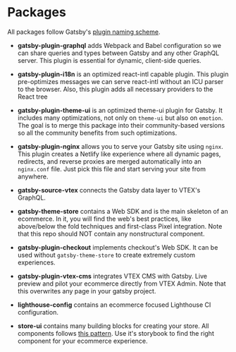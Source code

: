 # Packages

All packages follow Gatsby's [plugin naming scheme](https://www.gatsbyjs.com/docs/plugins-themes-and-starters/). 

* **gatsby-plugin-graphql** adds Webpack and Babel configuration so we can share queries and types between Gatsby and any other GraphQL server. This plugin is essential for dynamic, client-side queries.

* **gatsby-plugin-i18n** is an optimized react-intl capable plugin. This plugin pre-optimizes messages we can serve react-intl without an ICU parser to the browser. Also, this plugin adds all necessary providers to the React tree

* **gatsby-plugin-theme-ui** is an optimized theme-ui plugin for Gatsby. It includes many optimizations, not only on `theme-ui` but also on `emotion`. The goal is to merge this package into their community-based versions so all the community benefits from such optimizations.

* **gatsby-plugin-nginx** allows you to serve your Gatsby site using `nginx`. This plugin creates a Netlify like experience where all dynamic pages, redirects, and reverse proxies are merged automatically into an `nginx.conf` file. Just pick this file and start serving your site from anywhere.

* **gatsby-source-vtex** connects the Gatsby data layer to VTEX's GraphQL.

* **gatsby-theme-store** contains a Web SDK and is the main skeleton of an ecommerce. In it, you will find the web's best practices, like above/below the fold techniques and first-class Pixel integration. Note that this repo should NOT contain any nonstructural component.

* **gatsby-plugin-checkout** implements checkout's Web SDK. It can be used without `gatsby-theme-store` to create extremely custom experiences.

* **gatsby-plugin-vtex-cms** integrates VTEX CMS with Gatsby. Live preview and pilot your ecommerce directly from VTEX Admin. Note that this overwrites any page in your gatsby project.

* **lighthouse-config** contains an ecommerce focused Lighthouse CI configuration.

* **store-ui** contains many building blocks for creating your store. All components follows [this pattern](/components.md). Use it's storybook to find the right component for your ecommerce experience.
